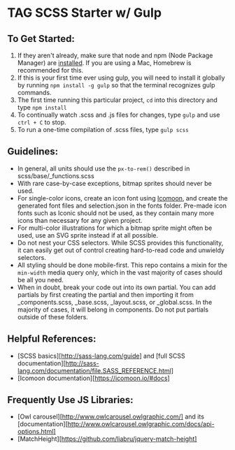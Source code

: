 TAG SCSS Starter w/ Gulp
========================

## To Get Started:

1. If they aren't already, make sure that node and npm (Node Package Manager) are [installed](http://blog.nodeknockout.com/post/65463770933/how-to-install-node-js-and-npm). If you are using a Mac, Homebrew is recommended for this.
2. If this is your first time ever using gulp, you will need to install it globally by running `npm install -g gulp` so that the terminal recognizes gulp commands.
3. The first time running this particular project, `cd` into this directory and type `npm install`
4. To continually watch .scss and .js files for changes, type `gulp` and use `ctrl + C` to stop.
5. To run a one-time compilation of .scss files, type `gulp scss`

## Guidelines:

* In general, all units should use the `px-to-rem()` described in scss/base/_functions.scss
* With rare case-by-case exceptions, bitmap sprites should never be used.
* For single-color icons, create an icon font using [Icomoon](https://icomoon.io/), and create the generated font files and selection.json in the fonts folder. Pre-made icon fonts such as Iconic should not be used, as they contain many more icons than necessary for any given project.
* For multi-color illustrations for which a bitmap sprite might often be used, use an SVG sprite instead if at all possible.
* Do not nest your CSS selectors. While SCSS provides this functionality, it can easily get out of control creating hard-to-read code and unwieldy selectors.
* All styling should be done mobile-first. This repo contains a mixin for the `min-width` media query only, which in the vast majority of cases should be all you need.
* When in doubt, break your code out into its own partial. You can add partials by first creating the partial and then importing it from _components.scss, _base.scss, _layout.scss, or _global.scss. In the majority of cases, it will belong in components. Do not put partials outside of these folders.

## Helpful References:
* [SCSS basics][http://sass-lang.com/guide] and [full SCSS documentation][http://sass-lang.com/documentation/file.SASS_REFERENCE.html]
* [Icomoon documentation][https://icomoon.io/#docs]

## Frequently Use JS Libraries:
* [Owl carousel][http://www.owlcarousel.owlgraphic.com/] and its [documentation][http://www.owlcarousel.owlgraphic.com/docs/api-options.html]
* [MatchHeight][https://github.com/liabru/jquery-match-height]
